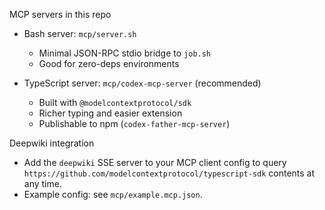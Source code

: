 MCP servers in this repo

- Bash server: `mcp/server.sh`
  - Minimal JSON-RPC stdio bridge to `job.sh`
  - Good for zero-deps environments

- TypeScript server: `mcp/codex-mcp-server` (recommended)
  - Built with `@modelcontextprotocol/sdk`
  - Richer typing and easier extension
  - Publishable to npm (`codex-father-mcp-server`)

Deepwiki integration
- Add the `deepwiki` SSE server to your MCP client config to query `https://github.com/modelcontextprotocol/typescript-sdk` contents at any time.
- Example config: see `mcp/example.mcp.json`.

